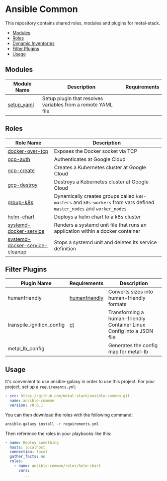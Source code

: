 # Ansible Common

This repository contains shared roles, modules and plugins for metal-stack.

<!-- TOC depthfrom:2 depthto:6 withlinks:true updateonsave:true orderedlist:false -->

- [Modules](#modules)
- [Roles](#roles)
- [Dynamic Inventories](#dynamic-inventories)
- [Filter Plugins](#filter-plugins)
- [Usage](#usage)

<!-- /TOC -->

## Modules

| Module Name                               | Description                                                  | Requirements      |
| ----------------------------------------- | ------------------------------------------------------------ | ----------------- |
| [setup_yaml](library/setup_yaml.py)       | Setup plugin that resolves variables from a remote YAML file |                   |

## Roles

| Role Name                                                              | Description                                                                                                           |
| ---------------------------------------------------------------------- | --------------------------------------------------------------------------------------------------------------------- |
| [docker-over-tcp](roles/docker-over-tcp)                               | Exposes the Docker socket via TCP                                                                                     |
| [gcp-auth](roles/gcp-auth)                                             | Authenticates at Google Cloud                                                                                         |
| [gcp-create](roles/gcp-create)                                         | Creates a Kubernetes cluster at Google Cloud                                                                          |
| [gcp-destroy](roles/gcp-destroy)                                       | Destroys a Kubernetes cluster at Google Cloud                                                                         |
| [group-k8s](roles/group-k8s)                                           | Dynamically creates groups called `k8s-masters` and `k8s-workers` from vars defined `master_nodes` and `worker_nodes` |
| [helm-chart](roles/helm-chart)                                         | Deploys a helm chart to a k8s cluster                                                                                 |
| [systemd-docker-service](roles/systemd-docker-service)                 | Renders a systemd unit file that runs an application within a docker container                                        |
| [systemd-docker-service-cleanup](roles/systemd-docker-service-cleanup) | Stops a systemd unit and deletes its service definition                                                               |

## Filter Plugins

| Plugin Name               | Requirements                                                               | Description                                                           |
| ------------------------- | -------------------------------------------------------------------------- | --------------------------------------------------------------------- |
| humanfriendly             | [humanfriendly](https://github.com/xolox/python-humanfriendly)             | Converts sizes into human-friendly formats                            |
| transpile_ignition_config | [ct](https://github.com/coreos/container-linux-config-transpiler/releases) | Transforming a human-friendly Container Linux Config into a JSON file |
| metal_lb_config           |                                                                            | Generates the config map for metal-lb                                 |

## Usage

It's convenient to use ansible-galaxy in order to use this project. For your project, set up a `requirements.yml`:

```yaml
- src: https://github.com/metal-stack/ansible-common.git
  name: ansible-common
  version: v0.6.1
```

You can then download the roles with the following command:

```bash
ansible-galaxy install -r requirements.yml
```

Then reference the roles in your playbooks like this:

```yaml
- name: Deploy something
  hosts: localhost
  connection: local
  gather_facts: no
  roles:
    - name: ansible-common/roles/helm-chart
      vars:
        ...
```
